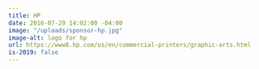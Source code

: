 ```yaml
---
title: HP
date: 2016-07-29 14:02:00 -04:00
image: "/uploads/sponsor-hp.jpg"
image-alt: logo for hp
url: https://www8.hp.com/us/en/commercial-printers/graphic-arts.html
is-2019: false
---
```


